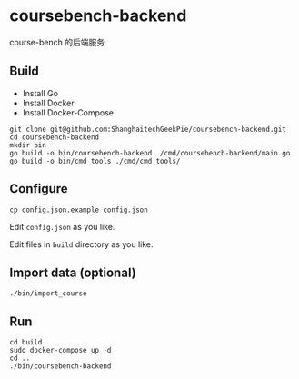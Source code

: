 # coursebench-backend

course-bench 的后端服务

## Build

* Install Go
* Install Docker
* Install Docker-Compose

```shell
git clone git@github.com:ShanghaitechGeekPie/coursebench-backend.git
cd coursebench-backend
mkdir bin
go build -o bin/coursebench-backend ./cmd/coursebench-backend/main.go
go build -o bin/cmd_tools ./cmd/cmd_tools/
```

## Configure

```shell
cp config.json.example config.json
```

Edit ``config.json`` as you like.

Edit files in `build` directory as you like.

## Import data (optional)

```shell
./bin/import_course
```

## Run

```shell
cd build
sudo docker-compose up -d
cd ..
./bin/coursebench-backend
```